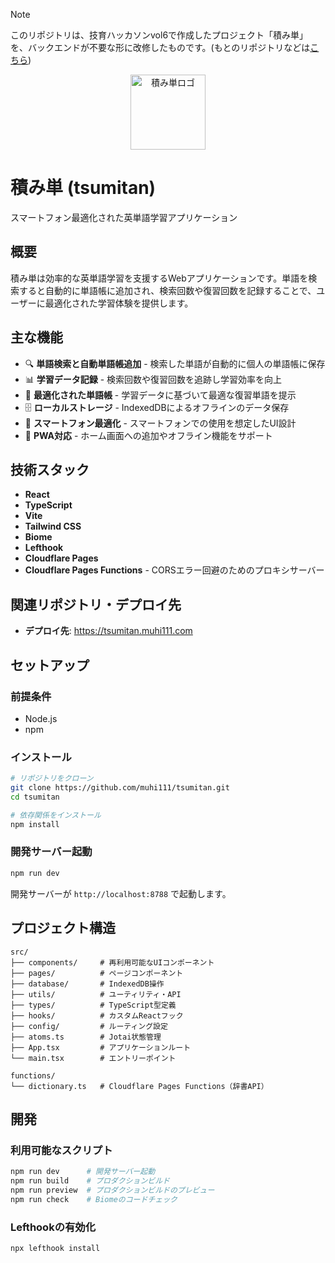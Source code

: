 > [!NOTE]
> このリポジトリは、技育ハッカソンvol6で作成したプロジェクト「積み単」を、バックエンドが不要な形に改修したものです。(もとのリポジトリなどは[こちら](https://github.com/orgs/geek-hackathon-vol6-team20/repositories))

<div align="center">
  <img src="./public/icons/icon-512x512.png" alt="積み単ロゴ" width="120" height="120">
</div>

# 積み単 (tsumitan)

スマートフォン最適化された英単語学習アプリケーション

## 概要

積み単は効率的な英単語学習を支援するWebアプリケーションです。単語を検索すると自動的に単語帳に追加され、検索回数や復習回数を記録することで、ユーザーに最適化された学習体験を提供します。

## 主な機能

- 🔍 **単語検索と自動単語帳追加** - 検索した単語が自動的に個人の単語帳に保存
- 📊 **学習データ記録** - 検索回数や復習回数を追跡し学習効率を向上
- 🎯 **最適化された単語帳** - 学習データに基づいて最適な復習単語を提示
- 🗄️ **ローカルストレージ** - IndexedDBによるオフラインのデータ保存
- 📱 **スマートフォン最適化** - スマートフォンでの使用を想定したUI設計
- 🔧 **PWA対応** - ホーム画面への追加やオフライン機能をサポート

## 技術スタック

- **React**
- **TypeScript**
- **Vite**
- **Tailwind CSS**
- **Biome**
- **Lefthook**
- **Cloudflare Pages**
- **Cloudflare Pages Functions** - CORSエラー回避のためのプロキシサーバー

## 関連リポジトリ・デプロイ先

- **デプロイ先**: https://tsumitan.muhi111.com

## セットアップ

### 前提条件
- Node.js
- npm

### インストール

```bash
# リポジトリをクローン
git clone https://github.com/muhi111/tsumitan.git
cd tsumitan

# 依存関係をインストール
npm install
```

### 開発サーバー起動

```bash
npm run dev
```

開発サーバーが `http://localhost:8788` で起動します。

## プロジェクト構造

```
src/
├── components/     # 再利用可能なUIコンポーネント
├── pages/          # ページコンポーネント
├── database/       # IndexedDB操作
├── utils/          # ユーティリティ・API
├── types/          # TypeScript型定義
├── hooks/          # カスタムReactフック
├── config/         # ルーティング設定
├── atoms.ts        # Jotai状態管理
├── App.tsx         # アプリケーションルート
└── main.tsx        # エントリーポイント

functions/
└── dictionary.ts   # Cloudflare Pages Functions（辞書API）
```

## 開発

### 利用可能なスクリプト

```bash
npm run dev      # 開発サーバー起動
npm run build    # プロダクションビルド
npm run preview  # プロダクションビルドのプレビュー
npm run check    # Biomeのコードチェック
```

### Lefthookの有効化

```bash
npx lefthook install
```
